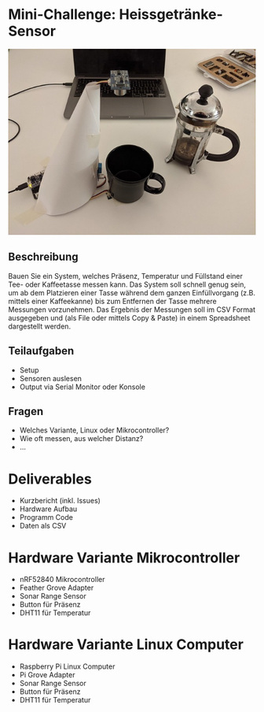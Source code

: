 # Mini-Challenge: Heissgetränke-Sensor

<img src="setup.jpg" width="540"/>

## Beschreibung
Bauen Sie ein System, welches Präsenz, Temperatur und Füllstand einer Tee- oder Kaffeetasse messen kann. Das System soll schnell genug sein, um ab dem Platzieren einer Tasse während dem ganzen Einfüllvorgang (z.B. mittels einer Kaffeekanne) bis zum Entfernen der Tasse mehrere Messungen vorzunehmen. Das Ergebnis der Messungen soll im CSV Format ausgegeben und (als File oder mittels Copy & Paste) in einem Spreadsheet dargestellt werden.

## Teilaufgaben
- Setup
- Sensoren auslesen
- Output via Serial Monitor oder Konsole

## Fragen
- Welches Variante, Linux oder Mikrocontroller?
- Wie oft messen, aus welcher Distanz?
- ...

# Deliverables
- Kurzbericht (inkl. Issues)
- Hardware Aufbau
- Programm Code
- Daten als CSV

# Hardware Variante Mikrocontroller
- nRF52840 Mikrocontroller
- Feather Grove Adapter
- Sonar Range Sensor
- Button für Präsenz
- DHT11 für Temperatur

# Hardware Variante Linux Computer
- Raspberry Pi Linux Computer
- Pi Grove Adapter
- Sonar Range Sensor
- Button für Präsenz
- DHT11 für Temperatur
